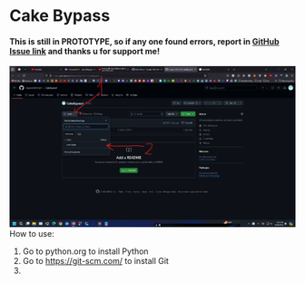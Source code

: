 # Cake Bypass
#### This is still in **PROTOTYPE**, so if any one found errors, report in [GitHub Issue link](https://github.com/Quanvm0501alt1/CakeBypass1/issues) and thanks u for support me!
![how to go to prototype branch](https://raw.githubusercontent.com/Quanvm0501alt1/CakeBypass1/refs/heads/prototype/pictures.bmp)
How to use:
1. Go to python.org to install Python
2. Go to https://git-scm.com/ to install Git
3. 
